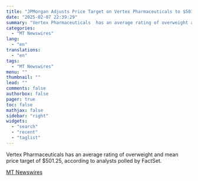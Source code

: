 ```yaml
---
title: "JPMorgan Adjusts Price Target on Vertex Pharmaceuticals to $501 From $500"
date: "2025-02-07 22:39:29"
summary: "Vertex Pharmaceuticals  has an average rating of overweight and mean price target of $501.25, according to analysts polled by FactSet."
categories:
  - "MT Newswires"
lang:
  - "en"
translations:
  - "en"
tags:
  - "MT Newswires"
menu: ""
thumbnail: ""
lead: ""
comments: false
authorbox: false
pager: true
toc: false
mathjax: false
sidebar: "right"
widgets:
  - "search"
  - "recent"
  - "taglist"
---
```


Vertex Pharmaceuticals has an average rating of overweight and mean price target of $501.25, according to analysts polled by FactSet.

[MT Newswires](https://www.tradingview.com/news/mtnewswires.com:20250207:A3312597:0/)
